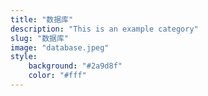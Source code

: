 ```yaml
---
title: "数据库"
description: "This is an example category"
slug: "数据库"
image: "database.jpeg"
style:
    background: "#2a9d8f"
    color: "#fff"
---
```

